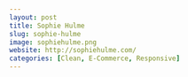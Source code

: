 ```yaml
---
layout: post
title: Sophie Hulme
slug: sophie-hulme
image: sophiehulme.png
website: http://sophiehulme.com/
categories: [Clean, E-Commerce, Responsive]
---
```

